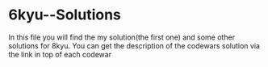 # 6kyu--Solutions
In this file you will find the my solution(the first one) and some other solutions for 8kyu. You can get the description of the codewars solution via the link in top of each codewar
